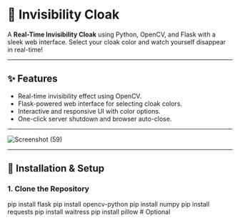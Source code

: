 # 🧥 Invisibility Cloak

A **Real-Time Invisibility Cloak** using Python, OpenCV, and Flask with a sleek web interface. Select your cloak color and watch yourself disappear in real-time!

---

## ✨ **Features**

- Real-time invisibility effect using OpenCV.
- Flask-powered web interface for selecting cloak colors.
- Interactive and responsive UI with color options.
- One-click server shutdown and browser auto-close.

---
![Screenshot (59)](https://github.com/user-attachments/assets/2a903a71-9e3b-4508-8e56-a32c6649389c)

---

## 🚀 **Installation & Setup**

### 1. Clone the Repository

pip install flask
pip install opencv-python
pip install numpy
pip install requests
pip install waitress
pip install pillow  # Optional
